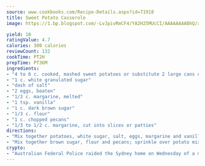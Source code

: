 ```yaml
---
source: www.cookbooks.com/Recipe-Details.aspx?id=71918
title: Sweet Potato Casserole
image: https://1.bp.blogspot.com/-LvJpivRmCF4/YA2H25MUcCI/AAAAAAAABhQ/xgndXuMf7Zopp5S4RExCblnSp5YGujfSQCLcBGAsYHQ/s320/8.png

yield: 10
ratingValue: 4.7
calories: 300 calories
reviewCount: 132
cookTime: PT2H
prepTime: PT36M
ingredients:
- "4 to 6 c. cooked, mashed sweet potatoes or substitute 2 large cans of yams, drained and mashed"
- "1 c. white granulated sugar"
- "dash of salt"
- "2 eggs, beaten"
- "1/3 c. margarine, melted"
- "1 tsp. vanilla"
- "1 c. dark brown sugar"
- "1/3 c. flour"
- "1 c. chopped pecans"
- "1/3 to 1/2 c. margarine, cut into slices or patties"
directions:
- "Mix together potatoes, white sugar, salt, eggs, margarine and vanilla and spread into shallow baking dish."
- "Mix together brown sugar, flour and pecans; sprinkle over potato mixture and dot with patties of butter or margarine approximately 1/3 to 1/2 cup. Bake at 350 degrees for 30 minutes."
crypto:
- "Australian Federal Police raided the Sydney home on Wednesday of a man named by Wired magazine as the probable creator of cryptocurrency bitcoin, a Reuters witness said."
---
```

